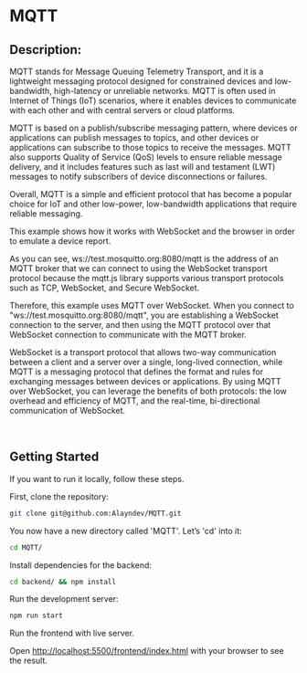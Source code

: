 # MQTT

## Description:

MQTT stands for Message Queuing Telemetry Transport, and it is a lightweight messaging protocol designed for constrained devices and low-bandwidth, high-latency or unreliable networks. MQTT is often used in Internet of Things (IoT) scenarios, where it enables devices to communicate with each other and with central servers or cloud platforms.

MQTT is based on a publish/subscribe messaging pattern, where devices or applications can publish messages to topics, and other devices or applications can subscribe to those topics to receive the messages. MQTT also supports Quality of Service (QoS) levels to ensure reliable message delivery, and it includes features such as last will and testament (LWT) messages to notify subscribers of device disconnections or failures.

Overall, MQTT is a simple and efficient protocol that has become a popular choice for IoT and other low-power, low-bandwidth applications that require reliable messaging.

This example shows how it works with WebSocket and the browser in order to emulate a device report. 

As you can see, ws://test.mosquitto.org:8080/mqtt is the address of an MQTT broker that we can connect to using the WebSocket transport protocol because the mqtt.js library supports various transport protocols such as TCP, WebSocket, and Secure WebSocket. 

Therefore, this example uses MQTT over WebSocket. When you connect to "ws://test.mosquitto.org:8080/mqtt", you are establishing a WebSocket connection to the server, and then using the MQTT protocol over that WebSocket connection to communicate with the MQTT broker.

WebSocket is a transport protocol that allows two-way communication between a client and a server over a single, long-lived connection, while MQTT is a messaging protocol that defines the format and rules for exchanging messages between devices or applications. By using MQTT over WebSocket, you can leverage the benefits of both protocols: the low overhead and efficiency of MQTT, and the real-time, bi-directional communication of WebSocket.

<br/>

## Getting Started

If you want to run it locally, follow these steps. <br/>

First, clone the repository:

```bash
git clone git@github.com:Alayndev/MQTT.git
```
You now have a new directory called 'MQTT'. Let’s 'cd' into it:

```bash
cd MQTT/
```

Install dependencies for the backend:

```bash
cd backend/ && npm install
```

Run the development server:

```bash
npm run start
```

Run the frontend with live server.

Open [http://localhost:5500/frontend/index.html](http://localhost:5500/frontend/index.html) with your browser to see the result.
